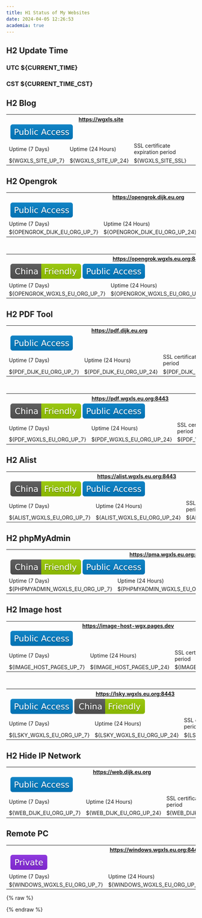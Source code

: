```yaml
---
title: H1 Status of My Websites 
date: 2024-04-05 12:26:53
academia: true
---
```


## H2 Update Time

### UTC ${CURRENT_TIME}

### CST ${CURRENT_TIME_CST}

## H2 Blog

<table>
  <tr>
    <th colspan="3"> 
      <a href="https://wgxls.site">https://wgxls.site </a> 
    </th>
  </tr>
  <tr>
    <td colspan="3">
    <img src="/img/${STATUS_WGXLS_SITE}" alt="">
    <img src="/img/Public-Access-blue.svg" alt=""> 
    </td>
  </tr>
  <tr>
    <td> Uptime (7 Days) </td>
    <td> Uptime (24 Hours) </td>
    <td> SSL certificate expiration period </td>
  </tr>
  <tr>
    <td> ${WGXLS_SITE_UP_7} </td>
    <td> ${WGXLS_SITE_UP_24} </td>
    <td> ${WGXLS_SITE_SSL} </td>
  </tr>
</table>

## H2 Opengrok


<table>
    <tr>
        <th colspan="3"> 
            <a href="https://opengrok.dijk.eu.org"> https://opengrok.dijk.eu.org </a>
        </th>
    </tr>
    <tr>
        <td colspan="3">
        <img src="/img/${STATUS_OPENGROK_DIJK_EU_ORG}" alt="">
        <img src="/img/Public-Access-blue.svg" alt=""> 
        </td>
    </tr>
    <tr>
        <td> Uptime (7 Days) </td>
        <td> Uptime (24 Hours) </td>
        <td> SSL certificate expiration period </td>
    </tr>
    <tr>
        <td> ${OPENGROK_DIJK_EU_ORG_UP_7} </td>
        <td> ${OPENGROK_DIJK_EU_ORG_UP_24} </td>
        <td> ${OPENGROK_DIJK_EU_ORG_SSL} </td>
    </tr>
</table>

<br>

<table>
    <tr>
        <th colspan="3"> 
            <a href="https://opengrok.wgxls.eu.org:8443"> https://opengrok.wgxls.eu.org:8443 </a>
        </th>
    </tr>
    <tr>
        <td colspan="3">
        <img src="/img/${STATUS_OPENGROK_WGXLS_EU_ORG}" alt="">
        <img src="/img/China-Friendly-green.svg" alt=""> 
        <img src="/img/Public-Access-blue.svg" alt=""> 
        </td>
    </tr>
    <tr>
        <td> Uptime (7 Days) </td>
        <td> Uptime (24 Hours) </td>
        <td> SSL certificate expiration period </td>
    </tr>
    <tr>
        <td> ${OPENGROK_WGXLS_EU_ORG_UP_7} </td>
        <td> ${OPENGROK_WGXLS_EU_ORG_UP_24} </td>
        <td> ${OPENGROK_WGXLS_EU_ORG_SSL} </td>
    </tr>
</table>

## H2 PDF Tool

<table>
    <tr>
        <th colspan="3">  
            <a href="https://pdf.dijk.eu.org"> https://pdf.dijk.eu.org </a>
        </th>
    </tr>
    <tr>
        <td colspan="3">
        <img src="/img/${STATUS_PDF_DIJK_EU_ORG}" alt="">
        <img src="/img/Public-Access-blue.svg" alt=""> 
        </td>
    </tr>
    <tr>
        <td> Uptime (7 Days) </td>
        <td> Uptime (24 Hours) </td>
        <td> SSL certificate expiration period </td>
    </tr>
    <tr>
        <td> ${PDF_DIJK_EU_ORG_UP_7} </td>
        <td> ${PDF_DIJK_EU_ORG_UP_24} </td>
        <td> ${PDF_DIJK_EU_ORG_SSL} </td>
    </tr>
</table>

<br>

<table>
    <tr>
        <th colspan="3"> 
            <a href="https://pdf.wgxls.eu.org:8443"> https://pdf.wgxls.eu.org:8443 </a>
        </th>
    </tr>
    <tr>
        <td colspan="3">
        <img src="/img/${STATUS_PDF_WGXLS_EU_ORG}" alt="">
        <img src="/img/China-Friendly-green.svg" alt=""> 
        <img src="/img/Public-Access-blue.svg" alt=""> 
        </td>
    </tr>
    <tr>
        <td> Uptime (7 Days) </td>
        <td> Uptime (24 Hours) </td>
        <td> SSL certificate expiration period </td>
    </tr>
    <tr>
        <td> ${PDF_WGXLS_EU_ORG_UP_7} </td>
        <td> ${PDF_WGXLS_EU_ORG_UP_24} </td>
        <td> ${PDF_WGXLS_EU_ORG_SSL} </td>
    </tr>
</table>

## H2 Alist

<table>
    <tr>
        <th colspan="3">  
            <a href="https://alist.wgxls.eu.org:8443"> https://alist.wgxls.eu.org:8443 </a>
        </th>
    </tr>
    <tr>
        <td colspan="3">
        <img src="/img/${STATUS_ALIST_WGXLS_EU_ORG}" alt="">
        <img src="/img/China-Friendly-green.svg" alt=""> 
        <img src="/img/Public-Access-blue.svg" alt=""> 
        </td>
    </tr>
    <tr>
        <td> Uptime (7 Days) </td>
        <td> Uptime (24 Hours) </td>
        <td> SSL certificate expiration period </td>
    </tr>
    <tr>
        <td> ${ALIST_WGXLS_EU_ORG_UP_7} </td>
        <td> ${ALIST_WGXLS_EU_ORG_UP_24} </td>
        <td> ${ALIST_WGXLS_EU_ORG_SSL} </td>
    </tr>
</table>

## H2 phpMyAdmin

<table>
    <tr>
        <th colspan="3">  
            <a href="https://pma.wgxls.eu.org:8443"> https://pma.wgxls.eu.org:8443 </a>
        </th>
    </tr>
    <tr>
        <td colspan="3">
        <img src="/img/${STATUS_PHPMYADMIN_WGXLS_EU_ORG}" alt="">
        <img src="/img/China-Friendly-green.svg" alt=""> 
        <img src="/img/Public-Access-blue.svg" alt=""> 
        </td>
    </tr>
    <tr>
        <td> Uptime (7 Days) </td>
        <td> Uptime (24 Hours) </td>
        <td> SSL certificate expiration period </td>
    </tr>
    <tr>
        <td> ${PHPMYADMIN_WGXLS_EU_ORG_UP_7} </td>
        <td> ${PHPMYADMIN_WGXLS_EU_ORG_UP_24} </td>
        <td> ${PHPMYADMIN_WGXLS_EU_ORG_SSL} </td>
    </tr>
</table>


## H2 Image host

<table>
    <tr>
        <th colspan="3">  
            <a href="https://image-host-wgx.pages.dev"> https://image-host-wgx.pages.dev </a>
        </th>
    </tr>
    <tr>
        <td colspan="3">
        <img src="/img/${STATUS_IMAGE_HOST_PAGES}" alt="">
        <img src="/img/Public-Access-blue.svg" alt=""> 
        </td>
    </tr>
    <tr>
        <td> Uptime (7 Days) </td>
        <td> Uptime (24 Hours) </td>
        <td> SSL certificate expiration period </td>
    </tr>
    <tr>
        <td> ${IMAGE_HOST_PAGES_UP_7} </td>
        <td> ${IMAGE_HOST_PAGES_UP_24} </td>
        <td> ${IMAGE_HOST_PAGES_SSL} </td>
    </tr>
</table>

<br>

<table>
    <tr>
        <th colspan="3">  
            <a href="https://lsky.wgxls.eu.org:8443"> https://lsky.wgxls.eu.org:8443 </a>
        </th>
    </tr>
    <tr>
        <td colspan="3">
        <img src="/img/${STATUS_LSKY_WGXLS_EU_ORG}" alt="">
        <img src="/img/Public-Access-blue.svg" alt="">
        <img src="/img/China-Friendly-green.svg" alt=""> 
        </td>
    </tr>
    <tr>
        <td> Uptime (7 Days) </td>
        <td> Uptime (24 Hours) </td>
        <td> SSL certificate expiration period </td>
    </tr>
    <tr>
        <td> ${LSKY_WGXLS_EU_ORG_UP_7} </td>
        <td> ${LSKY_WGXLS_EU_ORG_UP_24} </td>
        <td> ${LSKY_WGXLS_EU_ORG_SSL} </td>
    </tr>

</table>

## H2 Hide IP Network

<table>
    <tr>
        <th colspan="3">  
            <a href="https://web.dijk.eu.org"> https://web.dijk.eu.org </a>
        </th>
    </tr>
    <tr>
        <td colspan="3">
        <img src="/img/${STATUS_WEB_DIJK_EU_ORG}" alt="">
        <img src="/img/Public-Access-blue.svg" alt=""> 
        </td>
    </tr>
    <tr>
        <td> Uptime (7 Days) </td>
        <td> Uptime (24 Hours) </td>
        <td> SSL certificate expiration period </td>
    </tr>
    <tr>
        <td> ${WEB_DIJK_EU_ORG_UP_7} </td>
        <td> ${WEB_DIJK_EU_ORG_UP_24} </td>
        <td> ${WEB_DIJK_EU_ORG_SSL} </td>
    </tr>
</table>


## Remote PC

<table>
    <tr>
        <th colspan="3">  
            <a href="https://windows.wgxls.eu.org:8443"> https://windows.wgxls.eu.org:8443 </a>
        </th>
    </tr>
    <tr>
        <td colspan="3">
        <img src="/img/${STATUS_WINDOWS_WGXLS_EU_ORG}" alt="">
        <img src="/img/Private.svg" alt=""> 
        </td>
    </tr>
    <tr>
        <td> Uptime (7 Days) </td>
        <td> Uptime (24 Hours) </td>
        <td> SSL certificate expiration period </td>
    </tr>
    <tr>
        <td> ${WINDOWS_WGXLS_EU_ORG_UP_7} </td>
        <td> ${WINDOWS_WGXLS_EU_ORG_UP_24} </td>
        <td> ${WINDOWS_WGXLS_EU_ORG_SSL} </td>
    </tr>

</table>

{% raw %}

<script>
var tables = document.getElementsByTagName('table');
for (var i = 0; i < tables.length; i++) {
    var table = tables[i];
    var tr = table.getElementsByTagName('tr')[1];
    var imgdown = tr.querySelector('img[src="/img/Status-Down-red.svg"]');
    if (imgdown) {
        var th = table.getElementsByTagName('tr')[0].querySelector('th');
        th.innerHTML = '🔴 ' + th.innerHTML;
    }
    var imgup = tr.querySelector('img[src="/img/Status-Up-green.svg"]');
    if (imgup) {
        var th = table.getElementsByTagName('tr')[0].querySelector('th');
        th.innerHTML = '🟢 ' + th.innerHTML;
    }
}
</script>

{% endraw %}